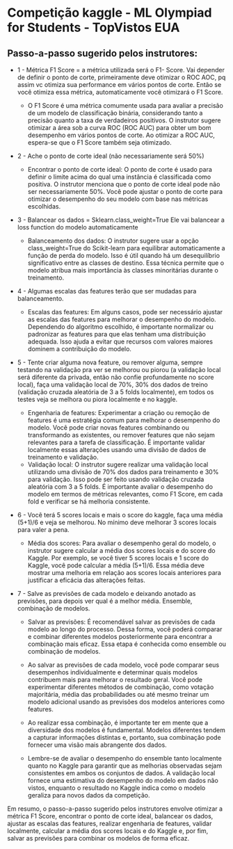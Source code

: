 # Competição kaggle - ML Olympiad for Students - TopVistos EUA

## Passo-a-passo sugerido pelos instrutores:

- 1 - Métrica F1 Score = a métrica utilizada será o F1- Score. Vai depender de definir o ponto de corte, primeiramente deve otimizar o ROC AOC, pq assim vc otimiza sua performance em vários pontos de corte. Então se você otimiza essa métrica, automaticamente você otimizará o F1 Score.
  - O F1 Score é uma métrica comumente usada para avaliar a precisão de um modelo de classificação binária, considerando tanto a precisão quanto a taxa de verdadeiros positivos. O instrutor sugere otimizar a área sob a curva ROC (ROC AUC) para obter um bom desempenho em vários pontos de corte. Ao otimizar a ROC AUC, espera-se que o F1 Score também seja otimizado.

- 2 - Ache o ponto de corte ideal (não necessariamente será 50%)
  - Encontrar o ponto de corte ideal: O ponto de corte é usado para definir o limite acima do qual uma instância é classificada como positiva. O instrutor menciona que o ponto de corte ideal pode não ser necessariamente 50%. Você pode ajustar o ponto de corte para otimizar o desempenho do seu modelo com base nas métricas escolhidas.

- 3 - Balancear os dados = Sklearn.class_weight=True
Ele vai balancear a loss function do modelo automaticamente
  - Balanceamento dos dados: O instrutor sugere usar a opção class_weight=True do Scikit-learn para equilibrar automaticamente a função de perda do modelo. Isso é útil quando há um desequilíbrio significativo entre as classes de destino. Essa técnica permite que o modelo atribua mais importância às classes minoritárias durante o treinamento.

- 4 - Algumas escalas das features terão que ser mudadas para balanceamento.
  - Escalas das features: Em alguns casos, pode ser necessário ajustar as escalas das features para melhorar o desempenho do modelo. Dependendo do algoritmo escolhido, é importante normalizar ou padronizar as features para que elas tenham uma distribuição adequada. Isso ajuda a evitar que recursos com valores maiores dominem a contribuição do modelo.

- 5 - Tente criar alguma nova feature, ou remover alguma, sempre testando na validação pra ver se melhorou ou piorou (a validação local será diferente da privada, então não confie profundamente no score local), faça uma validação local de 70%, 30% dos dados de treino (validação cruzada aleatória de 3 a 5 folds localmente), em todos os testes veja se melhora ou piora localmente e no kaggle.
  - Engenharia de features: Experimentar a criação ou remoção de features é uma estratégia comum para melhorar o desempenho do modelo. Você pode criar novas features combinando ou transformando as existentes, ou remover features que não sejam relevantes para a tarefa de classificação. É importante validar localmente essas alterações usando uma divisão de dados de treinamento e validação.
  - Validação local: O instrutor sugere realizar uma validação local utilizando uma divisão de 70% dos dados para treinamento e 30% para validação. Isso pode ser feito usando validação cruzada aleatória com 3 a 5 folds. É importante avaliar o desempenho do modelo em termos de métricas relevantes, como F1 Score, em cada fold e verificar se há melhoria consistente.

- 6 - Você terá 5 scores locais e mais o score do kaggle, faça uma média (5+1)/6 e veja se melhorou. No mínimo deve melhorar 3 scores locais para valer a pena.
  - Média dos scores: Para avaliar o desempenho geral do modelo, o instrutor sugere calcular a média dos scores locais e do score do Kaggle. Por exemplo, se você tiver 5 scores locais e 1 score do Kaggle, você pode calcular a média (5+1)/6. Essa média deve mostrar uma melhoria em relação aos scores locais anteriores para justificar a eficácia das alterações feitas.

- 7 - Salve as previsões de cada modelo e deixando anotado as previsões, para depois ver qual é a melhor média. Ensemble, combinação de modelos.
  - Salvar as previsões: É recomendável salvar as previsões de cada modelo ao longo do processo. Dessa forma, você poderá comparar e combinar diferentes modelos posteriormente para encontrar a combinação mais eficaz. Essa etapa é conhecida como ensemble ou combinação de modelos.

  - Ao salvar as previsões de cada modelo, você pode comparar seus desempenhos individualmente e determinar quais modelos contribuem mais para melhorar o resultado geral. Você pode experimentar diferentes métodos de combinação, como votação majoritária, média das probabilidades ou até mesmo treinar um modelo adicional usando as previsões dos modelos anteriores como features.

  - Ao realizar essa combinação, é importante ter em mente que a diversidade dos modelos é fundamental. Modelos diferentes tendem a capturar informações distintas e, portanto, sua combinação pode fornecer uma visão mais abrangente dos dados.

  - Lembre-se de avaliar o desempenho do ensemble tanto localmente quanto no Kaggle para garantir que as melhorias observadas sejam consistentes em ambos os conjuntos de dados. A validação local fornece uma estimativa do desempenho do modelo em dados não vistos, enquanto o resultado no Kaggle indica como o modelo geraliza para novos dados da competição.

Em resumo, o passo-a-passo sugerido pelos instrutores envolve otimizar a métrica F1 Score, encontrar o ponto de corte ideal, balancear os dados, ajustar as escalas das features, realizar engenharia de features, validar localmente, calcular a média dos scores locais e do Kaggle e, por fim, salvar as previsões para combinar os modelos de forma eficaz. 
